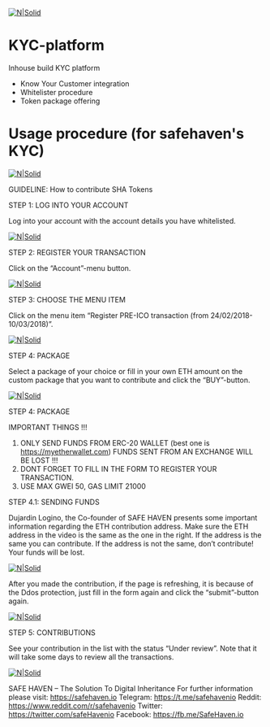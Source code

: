 
[![N|Solid](https://github.com/Safehaven-io/Media/blob/master/Banner.png)](https://safehaven.io/)


# KYC-platform
Inhouse build KYC platform

  - Know Your Customer integration
  - Whitelister procedure
  - Token package offering

# Usage procedure (for safehaven's KYC)


[![N|Solid](https://safehaven.io/files/banners.png)](https://safehaven.io/)


GUIDELINE: How to contribute SHA Tokens 
 
 
STEP 1: LOG INTO YOUR ACCOUNT 
 
 
Log into your account with the account details you have whitelisted. 

[![N|Solid](https://safehaven.io/files/banners.png)](https://safehaven.io/)

STEP 2: REGISTER YOUR TRANSACTION 
 
 
Click on the “Account”-menu button. 
 
[![N|Solid](https://safehaven.io/files/banners.png)](https://safehaven.io/)

STEP 3: CHOOSE THE MENU ITEM  
 
 
Click on the menu item “Register PRE-ICO transaction (from 24/02/2018-10/03/2018)”. 

[![N|Solid](https://safehaven.io/files/banners.png)](https://safehaven.io/)

STEP 4: PACKAGE  
 
 
Select a package of your choice or fill in your own ETH amount on the custom package that you want to contribute and click the “BUY”-button. 
 

 [![N|Solid](https://safehaven.io/files/banners.png)](https://safehaven.io/)
 
 STEP 4: PACKAGE  
 
 
IMPORTANT THINGS !!! 
1)	ONLY SEND FUNDS FROM ERC-20 WALLET (best one is https://myetherwallet.com) FUNDS SENT FROM AN EXCHANGE WILL BE LOST !!! 
2)	DONT FORGET TO FILL IN THE FORM TO REGISTER YOUR TRANSACTION. 
3)	USE MAX GWEI 50, GAS LIMIT 21000 
 
STEP 4.1: SENDING FUNDS 
 
 
Dujardin Logino, the Co-founder of SAFE HAVEN presents some important information regarding the ETH contribution address. Make sure the ETH address in the video is the same as the one in the right. 
If the address is the same you can contribute. If the address is not the same, don’t contribute! Your funds will be lost. 

[![N|Solid](https://safehaven.io/files/banners.png)](https://safehaven.io/)

After you made the contribution, if the page is refreshing, it is because of the Ddos protection, just fill in the form again and click the “submit”-button again. 
 
[![N|Solid](https://safehaven.io/files/banners.png)](https://safehaven.io/)

STEP 5: CONTRIBUTIONS 
 
 
See your contribution in the list with the status “Under review”. 
Note that it will take some days to review all the transactions. 

 
 [![N|Solid](https://safehaven.io/files/banners.png)](https://safehaven.io/)
 
 
SAFE HAVEN – The Solution To Digital Inheritance 
For further information please visit: https://safehaven.io 
Telegram: https://t.me/safehavenio 
Reddit: https://www.reddit.com/r/safehavenio 
Twitter: https://twitter.com/safeHavenio 
Facebook: https://fb.me/SafeHaven.io 
 
 
 
 
 

